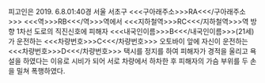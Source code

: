 피고인은 2019. 6.8.01:40경 서울 서초구 <<<구아래주소>>>RA<<</구아래주소>>> <<<역>>>RB<<</역>>>역에서 <<<지하철역>>>RC<<</지하철역>>>역 방향 1차선 도로의 직진신호에 피해자 <<<내국인이름>>>B<<</내국인이름>>>(21세)가 운전하는 <<<차량번호>>>C<<</차량번호>>> 오토바이 앞에 자신이 운전하는 <<<차량번호>>>D<<</차량번호>>> 택시를 정지를 하여 피해자가 경적을 울리고 욕설을 하였다는 이유로 시비가 되어 서로 차량에서 하차한 후 피해자의 가슴 부위를 두 손을 밀쳐 폭행하였다.